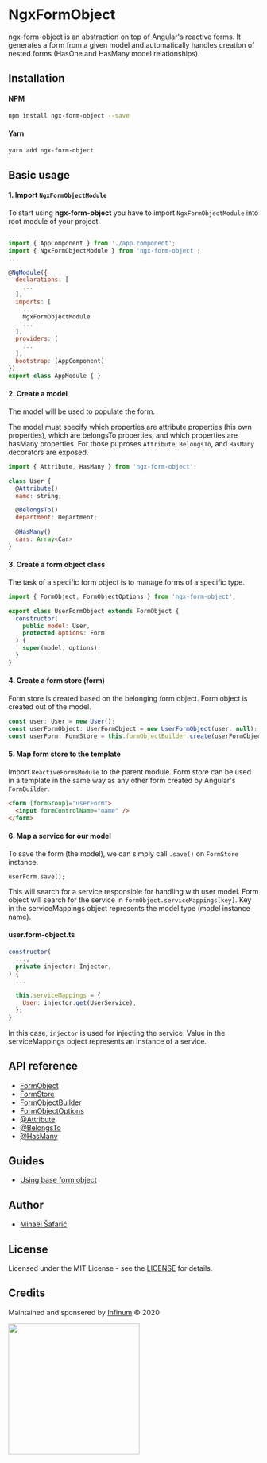 # NgxFormObject

ngx-form-object is an abstraction on top of Angular's reactive forms. It generates a form from a given model and automatically handles creation of nested forms (HasOne and HasMany model relationships).

## Installation

#### NPM

```bash
npm install ngx-form-object --save
```

#### Yarn

```bash
yarn add ngx-form-object
```

## Basic usage

#### 1. Import `NgxFormObjectModule`
To start using **ngx-form-object** you have to import `NgxFormObjectModule` into root module of your project.

```js
...
import { AppComponent } from './app.component';
import { NgxFormObjectModule } from 'ngx-form-object';
...

@NgModule({
  declarations: [
    ...
  ],
  imports: [
    ...
    NgxFormObjectModule
    ...
  ],
  providers: [
    ...
  ],
  bootstrap: [AppComponent]
})
export class AppModule { }

```

#### 2. Create a model

The model will be used to populate the form.

The model must specify which properties are attribute properties (his own properties), which are belongsTo properties, and which properties are hasMany properties. For those puproses `Attribute`, `BelongsTo`, and `HasMany` decorators are exposed.

```js
import { Attribute, HasMany } from 'ngx-form-object';

class User {
  @Attribute()
  name: string;

  @BelongsTo()
  department: Department;

  @HasMany()
  cars: Array<Car>
}
```

#### 3. Create a form object class

The task of a specific form object is to manage forms of a specific type.

```js
import { FormObject, FormObjectOptions } from 'ngx-form-object';

export class UserFormObject extends FormObject {
  constructor(
    public model: User,
    protected options: Form
  ) {
    super(model, options);
  }
}
```


#### 4. Create a form store (form)
Form store is created based on the belonging form object. Form object is created out of the model.

```js
const user: User = new User();
const userFormObject: UserFormObject = new UserFormObject(user, null);
const userForm: FormStore = this.formObjectBuilder.create(userFormObject);
```

#### 5. Map form store to the template
Import `ReactiveFormsModule` to the parent module.
Form store can be used in a template in the same way as any other form created by Angular's `FormBuilder`.

```html
<form [formGroup]="userForm">
  <input formControlName="name" />
</form>
```

#### 6. Map a service for our model
To save the form (the model), we can simply call `.save()` on `FormStore` instance.
```
userForm.save();
```

This will search for a service responsible for handling with user model. Form object will search for the service in `formObject.serviceMappings[key]`. Key in the serviceMappings object represents the model type (model instance name).


#### user.form-object.ts
```js
constructor(
  ...,
  private injector: Injector,
) {
  ...

  this.serviceMappings = {
    User: injector.get(UserService),
  };
}
```

In this case, `injector` is used for injecting the service.
Value in the serviceMappings object represents an instance of a service.

## API reference

* [FormObject](https://github.com/infinum/ngx-form-object/wiki/FormObject)
* [FormStore](https://github.com/infinum/ngx-form-object/wiki/FormStore)
* [FormObjectBuilder](https://github.com/infinum/ngx-form-object/wiki/FormObjectBuilder)
* [FormObjectOptions](https://github.com/infinum/ngx-form-object/wiki/FormObjectOptions)
* [@Attribute](https://github.com/infinum/ngx-form-object/wiki/Attribute-decorator)
* [@BelongsTo](https://github.com/infinum/ngx-form-object/wiki/BelongsTo-decorator)
* [@HasMany](https://github.com/infinum/ngx-form-object/wiki/HasMany-decorator)

## Guides

* [Using base form object](https://github.com/infinum/ngx-form-object/wiki/BaseFormObject)

## Author ##

* [Mihael Šafarić](http://github.com/safo6m)

## License

Licensed under the MIT License - see the [LICENSE](LICENSE) for details.

## Credits ##

Maintained and sponsered by [Infinum](https://infinum.com) &copy; 2020

<img src="https://infinum.co/infinum.png" width="264">
